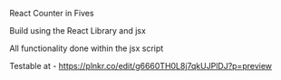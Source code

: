 React Counter in Fives 

Build using the React Library and jsx 

All functionality done within the jsx script

Testable at - https://plnkr.co/edit/g6660TH0L8j7qkUJPlDJ?p=preview
